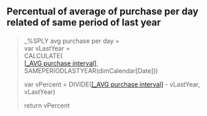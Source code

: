 <h2><p>Percentual of average of purchase per day related of same period of last year</p></h2>

>_%SPLY avg purchase per day = <br>
>var vLastYear = <br>
>CALCULATE(<br>
>    [[_AVG purchase interval]](/Measures/Overall/_AVG%20purchase%20interval.md),
>    SAMEPERIODLASTYEAR(dimCalendar[Date]))
>
>var vPercent = 
>DIVIDE([[_AVG purchase interval]](/Measures/Overall/_AVG%20purchase%20interval.md) - vLastYear, vLastYear)
>
>return vPercent